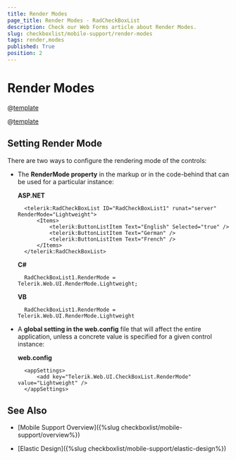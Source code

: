 ```yaml
---
title: Render Modes
page_title: Render Modes - RadCheckBoxList
description: Check our Web Forms article about Render Modes.
slug: checkboxlist/mobile-support/render-modes
tags: render,modes
published: True
position: 2
---
```


# Render Modes

@[template](/_templates/common/render-mode.md#buttons-supported-modes "control: RadCheckBoxList")

@[template](/_templates/common/render-mode.md#do-not-mix-modes-buttons "control: RadCheckBoxList")


## Setting Render Mode

There are two ways to configure the rendering mode of the controls:

* The **RenderMode property** in the markup or in the code-behind that can be used for a particular instance:

	**ASP.NET**

		<telerik:RadCheckBoxList ID="RadCheckBoxList1" runat="server" RenderMode="Lightweight">
			<Items>
				<telerik:ButtonListItem Text="English" Selected="true" />
				<telerik:ButtonListItem Text="German" />
				<telerik:ButtonListItem Text="French" />
			</Items>
		</telerik:RadCheckBoxList>


	**C#**

		RadCheckBoxList1.RenderMode = Telerik.Web.UI.RenderMode.Lightweight;

	**VB**

		RadCheckBoxList1.RenderMode = Telerik.Web.UI.RenderMode.Lightweight


* A **global setting in the web.config** file that will affect the entire application, unless a concrete value is specified for a given control instance:

	**web.config**

		<appSettings>
			<add key="Telerik.Web.UI.CheckBoxList.RenderMode" value="Lightweight" />
		</appSettings>


## See Also

 * [Mobile Support Overview]({%slug checkboxlist/mobile-support/overview%})

 * [Elastic Design]({%slug checkboxlist/mobile-support/elastic-design%})

